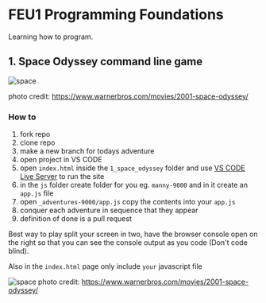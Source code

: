 
# FEU1 Programming Foundations

Learning how to program.

## 1. Space Odyssey command line game

![space](./1_space_odyssey/img/space_odyssey.jpg)

photo credit: https://www.warnerbros.com/movies/2001-space-odyssey/

### How to

1. fork repo
2. clone repo
3. make a new branch for todays adventure
4. open project in VS CODE
5. open `index.html` inside the `1_space_odyssey` folder and use [VS CODE Live Server](https://marketplace.visualstudio.com/items?itemName=ritwickdey.LiveServer) to run the site
6. in the `js` folder create folder for you eg. `manny-9000` and in it create an `app.js` file
7. open `_adventures-9000/app.js` copy the contents into your `app.js` 
1. conquer each adventure in sequence that they appear
2. definition of done is a pull request

Best way to play split your screen in two, have the browser console open on the right so that you can see the console output as you code (Don't code blind). 

Also in the `index.html` page only include `your` javascript file

![space](./1_space_odyssey/img/howto.png)
photo credit: https://www.warnerbros.com/movies/2001-space-odyssey/

